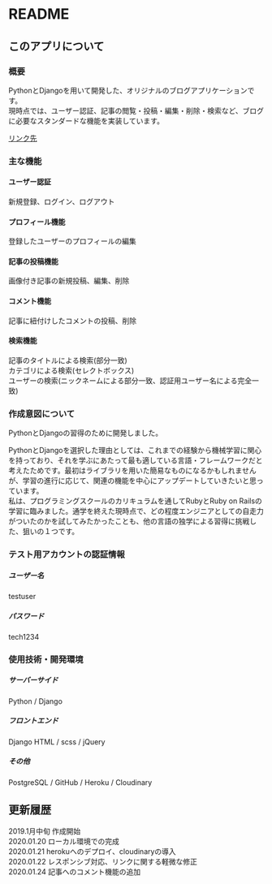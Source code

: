 # README
  
## このアプリについて
  
### 概要

PythonとDjangoを用いて開発した、オリジナルのブログアプリケーションです。  
現時点では、ユーザー認証、記事の閲覧・投稿・編集・削除・検索など、ブログに必要なスタンダードな機能を実装しています。  

[リンク先](https://djappy.herokuapp.com/)

### 主な機能

#### ユーザー認証
新規登録、ログイン、ログアウト
#### プロフィール機能
登録したユーザーのプロフィールの編集
#### 記事の投稿機能
画像付き記事の新規投稿、編集、削除
#### コメント機能
記事に紐付けしたコメントの投稿、削除
#### 検索機能
記事のタイトルによる検索(部分一致)  
カテゴリによる検索(セレクトボックス)  
ユーザーの検索(ニックネームによる部分一致、認証用ユーザー名による完全一致)  

### 作成意図について

PythonとDjangoの習得のために開発しました。  
  
PythonとDjangoを選択した理由としては、これまでの経験から機械学習に関心を持っており、それを学ぶにあたって最も適している言語・フレームワークだと考えたためです。最初はライブラリを用いた簡易なものになるかもしれませんが、学習の進行に応じて、関連の機能を中心にアップデートしていきたいと思っています。   
私は、プログラミングスクールのカリキュラムを通してRubyとRuby on Railsの学習に臨みました。通学を終えた現時点で、どの程度エンジニアとしての自走力がついたのかを試してみたかったことも、他の言語の独学による習得に挑戦した、狙いの１つです。

### テスト用アカウントの認証情報

##### ユーザー名
testuser
##### パスワード
tech1234
  
### 使用技術・開発環境

##### サーバーサイド
Python / Django
##### フロントエンド
Django HTML / scss / jQuery
##### その他
PostgreSQL / GitHub / Heroku / Cloudinary

## 更新履歴

2019.1月中旬 作成開始  
2020.01.20 ローカル環境での完成  
2020.01.21 herokuへのデプロイ、cloudinaryの導入  
2020.01.22 レスポンシブ対応、リンクに関する軽微な修正  
2020.01.24 記事へのコメント機能の追加  
